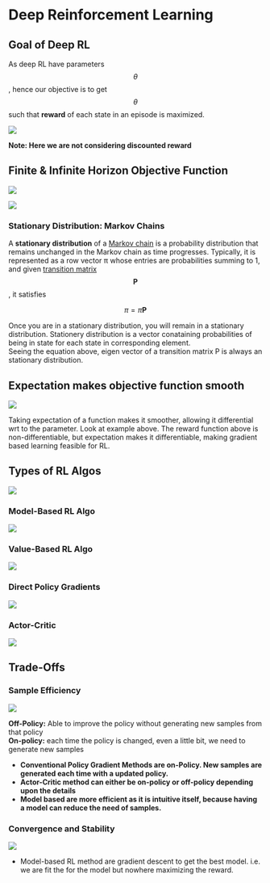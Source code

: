 # Deep Reinforcement Learning

## Goal of Deep RL

As deep RL have parameters $$\theta$$ , hence our objective is to get $$\theta$$ such that **reward** of each state in an episode is maximized. 

![](../../.gitbook/assets/image%20%28103%29.png)

**Note: Here we are not considering discounted reward**

## Finite & Infinite Horizon Objective Function

![](../../.gitbook/assets/image%20%2862%29.png)

![](../../.gitbook/assets/image%20%28104%29.png)

### Stationary Distribution: Markov Chains

A **stationary distribution** of a [Markov chain](https://brilliant.org/wiki/markov-chains/) is a probability distribution that remains unchanged in the Markov chain as time progresses. Typically, it is represented as a row vector π whose entries are probabilities summing to 1, and given [transition matrix](https://brilliant.org/wiki/markov-chains/#transition-matrices) $$\textbf{P}$$ , it satisfies

$$
\pi = \pi \textbf{P}
$$

Once you are in a stationary distribution, you will remain in a stationary distribution. Stationery distribution is a vector conataining probabilities of being in state for each state in corresponding element.  
Seeing the equation above, eigen vector of a transition matrix P is always an stationary distribution. 

## Expectation makes objective function smooth

![](../../.gitbook/assets/image%20%28122%29.png)

Taking expectation of a function makes it smoother, allowing it differential wrt to the parameter. Look at example above. The reward function above is non-differentiable, but expectation makes it differentiable, making gradient based learning feasible for RL. 

## Types of RL Algos

![](../../.gitbook/assets/image%20%28135%29.png)

### Model-Based RL Algo

![](../../.gitbook/assets/image%20%2864%29.png)

### Value-Based RL Algo

![](../../.gitbook/assets/image%20%28112%29.png)

### Direct Policy Gradients

![](../../.gitbook/assets/image%20%2870%29.png)

### Actor-Critic

![](../../.gitbook/assets/image%20%28138%29.png)

## Trade-Offs

### Sample Efficiency

![](../../.gitbook/assets/image%20%2839%29.png)

**Off-Policy:** Able to improve the policy without generating new samples from that policy  
**On-policy:** each time the policy is changed, even a little bit, we need to generate new samples

* **Conventional Policy Gradient Methods are on-Policy. New samples are generated each time with a updated policy.** 
* **Actor-Critic method can either be on-policy or off-policy depending upon the details**
* **Model based are more efficient as it is intuitive itself, because having a model can reduce the need of samples.**

### Convergence and Stability

![](../../.gitbook/assets/image%20%2814%29.png)

* Model-based RL method are gradient descent to get the best model. i.e. we are fit the for the model but nowhere maximizing the reward. 


